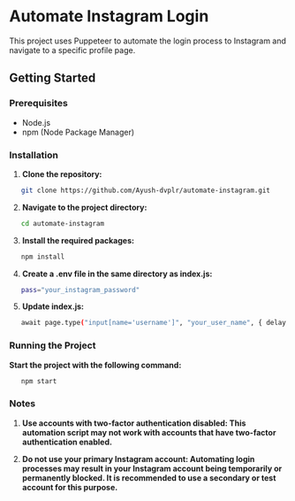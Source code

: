 # Automate Instagram Login

This project uses Puppeteer to automate the login process to Instagram and navigate to a specific profile page.

## Getting Started

### Prerequisites

- Node.js
- npm (Node Package Manager)

### Installation

1. **Clone the repository:**

```bash
   git clone https://github.com/Ayush-dvplr/automate-instagram.git
```

2. **Navigate to the project directory:**

```bash
   cd automate-instagram

```

3. **Install the required packages:**

```bash
   npm install
```

4. **Create a .env file in the same directory as index.js:**

```bash
   pass="your_instagram_password"
```

5. **Update index.js:**

```bash
   await page.type("input[name='username']", "your_user_name", { delay: 100 }); // Delay of 100ms between keystrokes
```

### Running the Project

**Start the project with the following command:**

```bash
   npm start
```

### Notes

1. **Use accounts with two-factor authentication disabled: This automation script may not work with accounts that have two-factor authentication enabled.**

2. **Do not use your primary Instagram account: Automating login processes may result in your Instagram account being temporarily or permanently blocked. It is recommended to use a secondary or test account for this purpose.**
